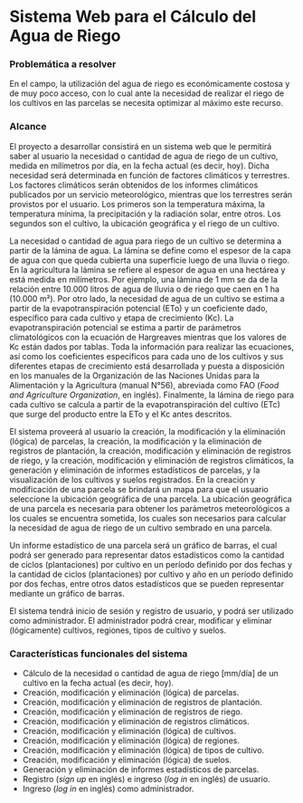 # Sistema Web para el Cálculo del Agua de Riego
### Problemática a resolver
En el campo, la utilización del agua de riego es económicamente costosa y de muy poco acceso, con lo cual ante la necesidad de realizar el riego de los cultivos en las parcelas se necesita optimizar al máximo este recurso.

### Alcance
El proyecto a desarrollar consistirá en un sistema web que le permitirá saber al usuario la necesidad o cantidad de agua de riego de un cultivo, medida en milímetros por día, en la fecha actual (es decir, hoy). Dicha necesidad será determinada en función de factores climáticos y terrestres. Los factores climáticos serán obtenidos de los informes climáticos publicados por un servicio meteorológico, mientras que los terrestres serán provistos por el usuario. Los primeros son la temperatura máxima, la temperatura mínima, la precipitación y la radiación solar, entre otros. Los segundos son el cultivo, la ubicación geográfica y el riego de un cultivo.

La necesidad o cantidad de agua para riego de un cultivo se determina a partir de la lámina de agua. La lámina se define como el espesor de la capa de agua con que queda cubierta una superficie luego de una lluvia o riego. En la agricultura la lámina se refiere al espesor de agua en una hectárea y está medida en milímetros. Por ejemplo, una lámina de 1 mm se da de la relación entre 10.000 litros de agua de lluvia o de riego que caen en 1 ha (10.000 m²). Por otro lado, la necesidad de agua de un cultivo se estima a partir de la evapotranspiración potencial (ETo) y un coeficiente dado, específico para cada cultivo y etapa de crecimiento (Kc). La evapotranspiración potencial se estima a partir de parámetros climatológicos con la ecuación de Hargreaves mientras que los valores de Kc están dados por tablas. Toda la información para realizar las ecuaciones, así como los coeficientes específicos para cada uno de los cultivos y sus diferentes etapas de crecimiento está desarrollada y puesta a disposición en los manuales de la Organización de las Naciones Unidas para la Alimentación y la Agricultura (manual N°56), abreviada como FAO (_Food and Agriculture Organization_, en inglés). Finalmente, la lámina de riego para cada cultivo se calcula a partir de la evapotranspiración del cultivo (ETc) que surge del producto entre la ETo y el Kc antes descritos.

El sistema proveerá al usuario la creación, la modificación y la eliminación (lógica) de parcelas, la creación, la modificación y la eliminación de registros de plantación, la creación, modificación y eliminación de registros de riego, y la creación, modificación y eliminación de registros climáticos, la generación y eliminación de informes estadísticos de parcelas, y la visualización de los cultivos y suelos registrados. En la creación y modificación de una parcela se brindará un mapa para que el usuario seleccione la ubicación geográfica de una parcela. La ubicación geográfica de una parcela es necesaria para obtener los parámetros meteorológicos a los cuales se encuentra sometida, los cuales son necesarios para calcular la necesidad de agua de riego de un cultivo sembrado en una parcela.

Un informe estadístico de una parcela será un gráfico de barras, el cual podrá ser generado para representar datos estadísticos como la cantidad de ciclos (plantaciones) por cultivo en un período definido por dos fechas y la cantidad de ciclos (plantaciones) por cultivo y año en un período definido por dos fechas, entre otros datos estadísticos que se pueden representar mediante un gráfico de barras.

El sistema tendrá inicio de sesión y registro de usuario, y podrá ser utilizado como administrador. El administrador podrá crear, modificar y eliminar (lógicamente) cultivos, regiones, tipos de cultivo y suelos.

### Características funcionales del sistema
- Cálculo de la necesidad o cantidad de agua de riego [mm/día] de un cultivo en la fecha actual (es decir, hoy).
- Creación, modificación y eliminación (lógica) de parcelas.
- Creación, modificación y eliminación de registros de plantación.
- Creación, modificación y eliminación de registros de riego.
- Creación, modificación y eliminación de registros climáticos.
- Creación, modificación y eliminación (lógica) de cultivos.
- Creación, modificación y eliminación (lógica) de regiones.
- Creación, modificación y eliminación (lógica) de tipos de cultivo.
- Creación, modificación y eliminación (lógica) de suelos.
- Generación y eliminación de informes estadísticos de parcelas.
- Registro (_sign up_ en inglés) e ingreso (_log in_ en inglés) de usuario.
- Ingreso (_log in_ en inglés) como administrador.